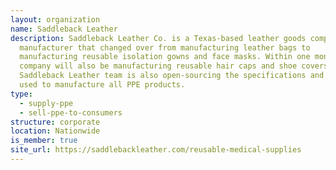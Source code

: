 ```yaml
---
layout: organization
name: Saddleback Leather
description: Saddleback Leather Co. is a Texas-based leather goods company and
  manufacturer that changed over from manufacturing leather bags to
  manufacturing reusable isolation gowns and face masks. Within one month, the
  company will also be manufacturing reusable hair caps and shoe covers. The
  Saddleback Leather team is also open-sourcing the specifications and processes
  used to manufacture all PPE products.
type:
  - supply-ppe
  - sell-ppe-to-consumers
structure: corporate
location: Nationwide
is_member: true
site_url: https://saddlebackleather.com/reusable-medical-supplies
---
```

